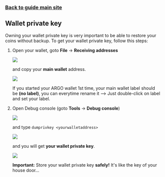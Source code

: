 ### **[Back to guide main site](mn_guide.md)**

## Wallet private key

Owning your wallet private key is very important to be able to restore your coins without backup. To get your wallet private key, follow this steps:
1. Open your wallet, goto **File** -> **Receiving addresses**

    <img src="https://node-support.network/coins/argo/mn-guide/1.png">

    and copy your **main wallet** address.
    
    <img src="https://node-support.network/coins/argo/mn-guide/2.png">

    If you started your ARGO wallet 1st time, your main wallet label should be **(no label)**, you can everytime rename it --> Just double-click on label and set your label.

2. Open Debug console (goto **Tools** -> **Debug console**)

    <img src="https://node-support.network/coins/argo/mn-guide/7.png">
    
    and type `dumprivkey <yourwalletaddress>`
    
    <img src="https://node-support.network/coins/argo/mn-guide/8.png">
    
    and you will get **your wallet private key**.
    
    <img src="https://node-support.network/coins/argo/mn-guide/9.png">
    
    **Important:** Store your wallet private key **safely!** It's like the key of your house door...
